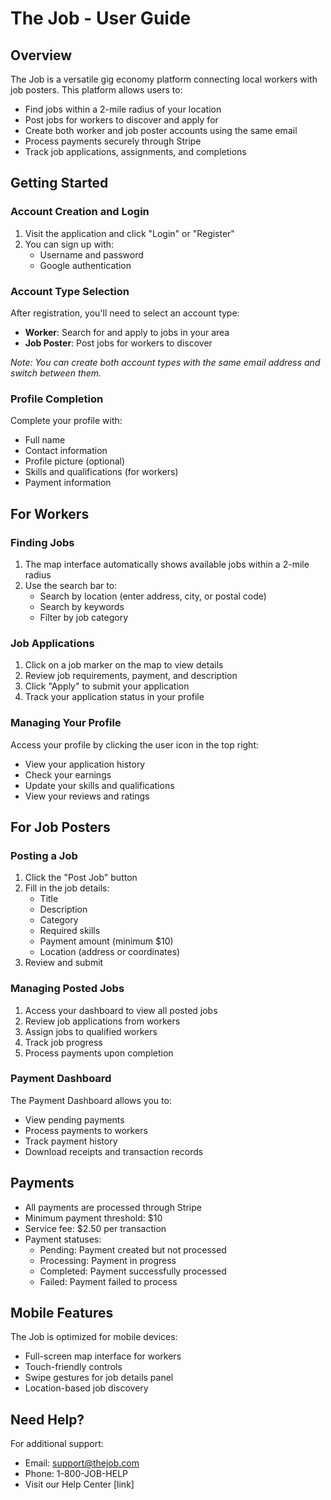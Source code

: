 # The Job - User Guide

## Overview

The Job is a versatile gig economy platform connecting local workers with job posters. This platform allows users to:

- Find jobs within a 2-mile radius of your location
- Post jobs for workers to discover and apply for
- Create both worker and job poster accounts using the same email
- Process payments securely through Stripe
- Track job applications, assignments, and completions

## Getting Started

### Account Creation and Login

1. Visit the application and click "Login" or "Register"
2. You can sign up with:
   - Username and password
   - Google authentication

### Account Type Selection

After registration, you'll need to select an account type:
- **Worker**: Search for and apply to jobs in your area
- **Job Poster**: Post jobs for workers to discover

*Note: You can create both account types with the same email address and switch between them.*

### Profile Completion

Complete your profile with:
- Full name
- Contact information
- Profile picture (optional)
- Skills and qualifications (for workers)
- Payment information

## For Workers

### Finding Jobs

1. The map interface automatically shows available jobs within a 2-mile radius
2. Use the search bar to:
   - Search by location (enter address, city, or postal code)
   - Search by keywords
   - Filter by job category

### Job Applications

1. Click on a job marker on the map to view details
2. Review job requirements, payment, and description
3. Click "Apply" to submit your application
4. Track your application status in your profile

### Managing Your Profile

Access your profile by clicking the user icon in the top right:
- View your application history
- Check your earnings
- Update your skills and qualifications
- View your reviews and ratings

## For Job Posters

### Posting a Job

1. Click the "Post Job" button
2. Fill in the job details:
   - Title
   - Description
   - Category
   - Required skills
   - Payment amount (minimum $10)
   - Location (address or coordinates)
3. Review and submit

### Managing Posted Jobs

1. Access your dashboard to view all posted jobs
2. Review job applications from workers
3. Assign jobs to qualified workers
4. Track job progress
5. Process payments upon completion

### Payment Dashboard

The Payment Dashboard allows you to:
- View pending payments
- Process payments to workers
- Track payment history
- Download receipts and transaction records

## Payments

- All payments are processed through Stripe
- Minimum payment threshold: $10
- Service fee: $2.50 per transaction
- Payment statuses:
  - Pending: Payment created but not processed
  - Processing: Payment in progress
  - Completed: Payment successfully processed
  - Failed: Payment failed to process

## Mobile Features

The Job is optimized for mobile devices:
- Full-screen map interface for workers
- Touch-friendly controls
- Swipe gestures for job details panel
- Location-based job discovery

## Need Help?

For additional support:
- Email: support@thejob.com
- Phone: 1-800-JOB-HELP
- Visit our Help Center [link]